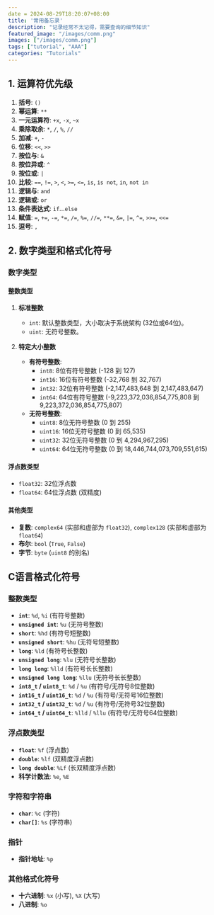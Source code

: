 ```yaml
---
date = 2024-08-29T18:20:07+08:00
title: '常用备忘录'
description: "记录经常不太记得，需要查询的细节知识"
featured_image: "/images/comm.png"
images: ["/images/comm.png"]
tags: ["tutorial", "AAA"]
categories: "Tutorials"
---
```

## 1. 运算符优先级

1. **括号**: `()`
2. **幂运算**: `**`
3. **一元运算符**: `+x`, `-x`, `~x`
4. **乘除取余**: `*`, `/`, `%`, `//`
5. **加减**: `+`, `-`
6. **位移**: `<<`, `>>`
7. **按位与**: `&`
8. **按位异或**: `^`
9. **按位或**: `|`
10. **比较**: `==`, `!=`, `>`, `<`, `>=`, `<=`, `is`, `is not`, `in`, `not in`
11. **逻辑与**: `and`
12. **逻辑或**: `or`
13. **条件表达式**: `if`...`else`
14. **赋值**: `=`, `+=`, `-=`, `*=`, `/=`, `%=`, `//=`, `**=`, `&=`, `|=`, `^=`, `>>=`, `<<=`
15. **逗号**: `,`
## 2. 数字类型和格式化符号

### 数字类型

#### 整数类型
1. **标准整数**
   - `int`: 默认整数类型，大小取决于系统架构 (32位或64位)。
   - `uint`: 无符号整数。
   
2. **特定大小整数**
   - **有符号整数**:
     - `int8`: 8位有符号整数 (-128 到 127)
     - `int16`: 16位有符号整数 (-32,768 到 32,767)
     - `int32`: 32位有符号整数 (-2,147,483,648 到 2,147,483,647)
     - `int64`: 64位有符号整数 (-9,223,372,036,854,775,808 到 9,223,372,036,854,775,807)
   - **无符号整数**:
     - `uint8`: 8位无符号整数 (0 到 255)
     - `uint16`: 16位无符号整数 (0 到 65,535)
     - `uint32`: 32位无符号整数 (0 到 4,294,967,295)
     - `uint64`: 64位无符号整数 (0 到 18,446,744,073,709,551,615)

#### 浮点数类型
- `float32`: 32位浮点数
- `float64`: 64位浮点数 (双精度)

#### 其他类型
- **复数**: `complex64` (实部和虚部为 `float32`), `complex128` (实部和虚部为 `float64`)
- **布尔**: `bool` (`True`, `False`)
- **字节**: `byte` (`uint8` 的别名)
## C语言格式化符号

### 整数类型
- **`int`**: `%d`, `%i` (有符号整数)
- **`unsigned int`**: `%u` (无符号整数)
- **`short`**: `%hd` (有符号短整数)
- **`unsigned short`**: `%hu` (无符号短整数)
- **`long`**: `%ld` (有符号长整数)
- **`unsigned long`**: `%lu` (无符号长整数)
- **`long long`**: `%lld` (有符号长长整数)
- **`unsigned long long`**: `%llu` (无符号长长整数)
- **`int8_t` / `uint8_t`**: `%d` / `%u` (有符号/无符号8位整数)
- **`int16_t` / `uint16_t`**: `%d` / `%u` (有符号/无符号16位整数)
- **`int32_t` / `uint32_t`**: `%d` / `%u` (有符号/无符号32位整数)
- **`int64_t` / `uint64_t`**: `%lld` / `%llu` (有符号/无符号64位整数)

### 浮点数类型
- **`float`**: `%f` (浮点数)
- **`double`**: `%lf` (双精度浮点数)
- **`long double`**: `%Lf` (长双精度浮点数)
- **科学计数法**: `%e`, `%E`

### 字符和字符串
- **`char`**: `%c` (字符)
- **`char[]`**: `%s` (字符串)

### 指针
- **指针地址**: `%p`

### 其他格式化符号
- **十六进制**: `%x` (小写), `%X` (大写)
- **八进制**: `%o`

